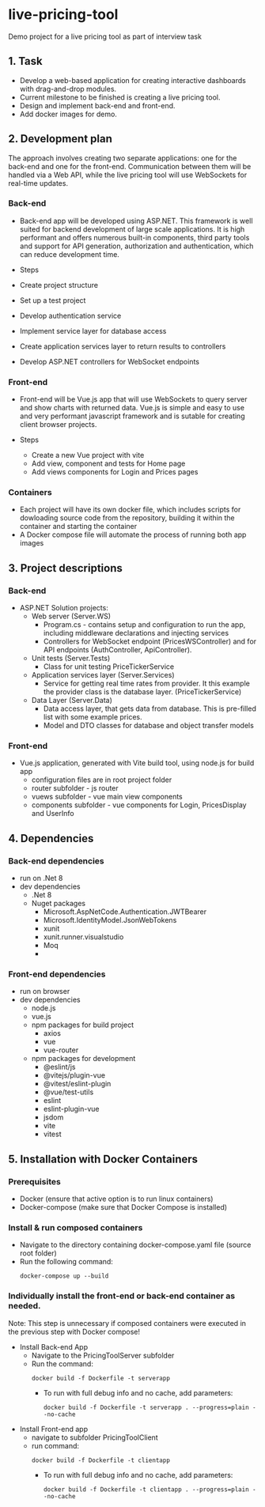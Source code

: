 # live-pricing-tool
Demo project for a live pricing tool as part of interview task


## 1. Task
* Develop a web-based application for creating interactive dashboards with drag-and-drop modules.
* Current milestone to be finished is creating a live pricing tool.
* Design and implement back-end and front-end.
* Add docker images for demo.

## 2. Development plan
The approach involves creating two separate applications: one for the back-end and one for the front-end. Communication between them will be handled via a Web API, while the live pricing tool will use WebSockets for real-time updates.

### Back-end
* Back-end app will be developed using ASP.NET. This framework is well suited for backend development of large scale applications. It is high performant and offers numerous built-in components, third party tools and support for API generation, authorization and authentication, which can reduce development time.
  
*  Steps
  * Create project structure
  * Set up a test project
  * Develop authentication service
  * Implement service layer for database access
  * Create application services layer to return results to controllers
  * Develop ASP.NET controllers for WebSocket endpoints

### Front-end
* Front-end will be Vue.js app that will use WebSockets to query server and show charts with returned data. Vue.js is simple and easy to use and very performant javascript framework and is sutable for creating client browser projects.

* Steps
   * Create a new Vue project with vite
   * Add view, component and tests for Home page
   * Add views components for Login and Prices pages

### Containers
* Each project will have its own docker file, which includes scripts for dowloading source code from the repository, building it within the container and starting the container
* A Docker compose file will automate the process of running both app images

 
## 3. Project descriptions

### Back-end
* ASP.NET Solution projects:
  * Web server (Server.WS)
      * Program.cs - contains setup and configuration to run the app, including middleware declarations and injecting services
      * Controllers for WebSocket endpoint (PricesWSController) and for API endpoints (AuthController, ApiController).
  * Unit tests (Server.Tests)
      * Class for unit testing PriceTickerService
  * Application services layer (Server.Services)
      * Service for getting real time rates from provider. It this example the provider class is the database layer. (PriceTickerService)
  * Data Layer (Server.Data)
      * Data access layer, that gets data from database. This is pre-filled list with some example prices.
      * Model and DTO classes for database and object transfer models

### Front-end
* Vue.js application, generated with Vite build tool, using node.js for build app
  * configuration files are in root project folder
  * router subfolder - js router
  * vuews subfolder - vue main view components
  * components subfolder - vue components for Login, PricesDisplay and UserInfo

## 4. Dependencies

### Back-end dependencies
* run on .Net 8
* dev dependencies
  * .Net 8
  * Nuget packages
    * Microsoft.AspNetCode.Authentication.JWTBearer
    * Microsoft.IdentityModel.JsonWebTokens
    * xunit
    * xunit.runner.visualstudio
    * Moq
    * 
### Front-end dependencies
* run on browser
* dev dependencies
  * node.js
  * vue.js
  * npm packages for build project
    * axios
    * vue
    * vue-router
  * npm packages for development
    * @eslint/js
    * @vitejs/plugin-vue
    * @vitest/eslint-plugin
    * @vue/test-utils
    * eslint
    * eslint-plugin-vue
    * jsdom
    * vite
    * vitest


## 5. Installation with Docker Containers

### Prerequisites
  * Docker (ensure that active option is to run linux containers)
  * Docker-compose (make sure that Docker Compose is installed)
    
### Install & run composed containers
  * Navigate to the directory containing docker-compose.yaml file (source root folder)
  * Run the following command:
    ```
    docker-compose up --build
    ```
    
### Individually install the front-end or back-end container as needed.
Note: This step is unnecessary if composed containers were executed in the previous step with Docker compose!
  * Install Back-end App
    * Navigate to the PricingToolServer subfolder
    * Run the command:
      ```
      docker build -f Dockerfile -t serverapp
      ```
      * To run with full debug info and no cache, add parameters:
        ```
        docker build -f Dockerfile -t serverapp . --progress=plain --no-cache
        ```
  * Install Front-end app
    * navigate to subfolder PricingToolClient
    * run command:
      ```
      docker build -f Dockerfile -t clientapp
      ```
      * To run with full debug info and no cache, add parameters:
        ```
        docker build -f Dockerfile -t clientapp . --progress=plain --no-cache
        ```
